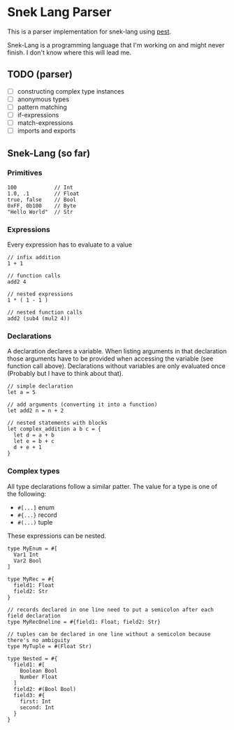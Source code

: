 # Snek Lang Parser

This is a parser implementation for snek-lang using [pest](https://pest.rs).

Snek-Lang is a programming language that I'm working on and might never finish.
I don't know where this will lead me.


## TODO (parser)

- [ ] constructing complex type instances
- [ ] anonymous types
- [ ] pattern matching
- [ ] if-expressions
- [ ] match-expressions
- [ ] imports and exports

## Snek-Lang (so far)

### Primitives

```sk
100            // Int
1.0, .1        // Float
true, false    // Bool
0xFF, 0b100    // Byte
"Hello World"  // Str
```

### Expressions

Every expression has to evaluate to a value

```sk
// infix addition
1 + 1                

// function calls
add2 4               

// nested expressions
1 * ( 1 - 1 )        

// nested function calls
add2 (sub4 (mul2 4)) 
```

### Declarations

A declaration declares a variable. When listing arguments in that
declaration those arguments have to be provided when accessing the variable (see function call above).
Declarations without variables are only evaluated once (Probably but I have to think about that).

```sk
// simple declaration
let a = 5

// add arguments (converting it into a function)
let add2 n = n + 2

// nested statements with blocks
let complex_addition a b c = {
  let d = a + b
  let e = b + c
  d + e + 1
}
```

### Complex types

All type declarations follow a similar patter.
The value for a type is one of the following:

- `#[...]` enum
- `#{...}` record
- `#(...)` tuple

These expressions can be nested.

```sk
type MyEnum = #[
  Var1 Int
  Var2 Bool
]

type MyRec = #{
  field1: Float
  field2: Str
}

// records declared in one line need to put a semicolon after each field declaration
type MyRecOneline = #{field1: Float; field2: Str}

// tuples can be declared in one line without a semicolon because there's no ambiguity 
type MyTuple = #(Float Str)

type Nested = #{
  field1: #[
    Boolean Bool
    Number Float
  ]
  field2: #(Bool Bool)
  field3: #{
    first: Int
    second: Int
  }
}
```

